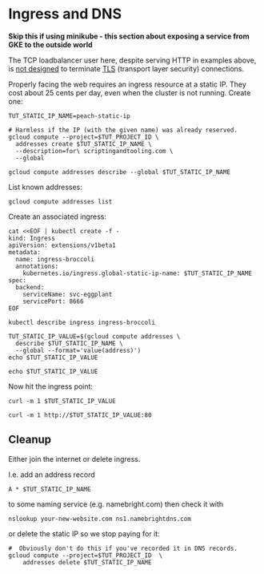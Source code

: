 # Ingress and DNS

__Skip this if using minikube - this section about
exposing a service from GKE to the outside world__

The TCP loadbalancer user here, despite serving HTTP in
examples above, is [not designed] to terminate [TLS]
(transport layer security) connections.

[not designed]: https://cloud.google.com/container-engine/docs/tutorials/http-balancer

[TLS]: https://cloud.google.com/compute/docs/load-balancing/http/#tls_support

Properly facing the web requires an ingress resource at a static
IP.  They cost about 25 cents per day, even when the cluster is
not running.  Create one:

<!-- @createStaticIP -->
```
TUT_STATIC_IP_NAME=peach-static-ip

# Harmless if the IP (with the given name) was already reserved.
gcloud compute --project=$TUT_PROJECT_ID \
  addresses create $TUT_STATIC_IP_NAME \
  --description=for\ scriptingandtooling.com \
  --global
```

<!-- @describeStaticIP -->
```
gcloud compute addresses describe --global $TUT_STATIC_IP_NAME
```

List known addresses:

<!-- @listStaticIP -->
```
gcloud compute addresses list
```

Create an associated ingress:

<!-- @createIngress -->
```
cat <<EOF | kubectl create -f -
kind: Ingress
apiVersion: extensions/v1beta1
metadata:
  name: ingress-broccoli
  annotations:
    kubernetes.io/ingress.global-static-ip-name: $TUT_STATIC_IP_NAME
spec:
  backend:
    serviceName: svc-eggplant
    servicePort: 8666
EOF
```

<!-- @describeIngress -->
```
kubectl describe ingress ingress-broccoli
```

<!-- @captureStaticIP -->
```
TUT_STATIC_IP_VALUE=$(gcloud compute addresses \
  describe $TUT_STATIC_IP_NAME \
  --global --format='value(address)')
echo $TUT_STATIC_IP_VALUE
```

<!-- @echoStaticIP -->
```
echo $TUT_STATIC_IP_VALUE
```

Now hit the ingress point:

<!-- @hitIngress -->
```
curl -m 1 $TUT_STATIC_IP_VALUE
```

<!-- @hitIngressWithExplicitProtocolAndPort -->
```
curl -m 1 http://$TUT_STATIC_IP_VALUE:80
```

## Cleanup

Either join the internet or delete ingress.

I.e. add an address record

```
A * $TUT_STATIC_IP_NAME
```

to some naming service (e.g. namebright.com) then check it with

```
nslookup your-new-website.com ns1.namebrightdns.com
```

or delete the static IP so we stop paying for it:

<!-- @deleteStaticIp -->
```
#  Obviously don't do this if you've recorded it in DNS records.
gcloud compute --project=$TUT_PROJECT_ID  \
    addresses delete $TUT_STATIC_IP_NAME
```
